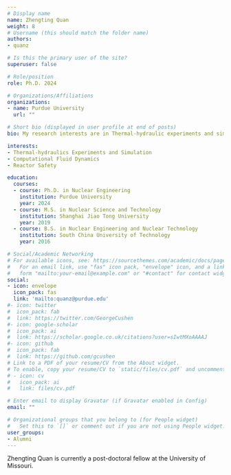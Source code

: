 ```yaml
---
# Display name
name: Zhengting Quan
weight: 8
# Username (this should match the folder name)
authors:
- quanz

# Is this the primary user of the site?
superuser: false

# Role/position
role: Ph.D. 2024

# Organizations/Affiliations
organizations:
- name: Purdue University
  url: ""

# Short bio (displayed in user profile at end of posts)
bio: My research interests are in Thermal-hydraulic experiments and simulation for reactor safety.

interests:
- Thermal-hydraulics Experiments and Simulation
- Computational Fluid Dynamics
- Reactor Safety

education:
  courses:
  - course: Ph.D. in Nuclear Engineering
    institution: Purdue University
    year: 2024
  - course: M.S. in Nuclear Science and Technology
    institution: Shanghai Jiao Tong University
    year: 2019
  - course: B.S. in Nuclear Engineering and Nuclear Technology
    institution: South China University of Technology
    year: 2016

# Social/Academic Networking
# For available icons, see: https://sourcethemes.com/academic/docs/page-builder/#icons
#   For an email link, use "fas" icon pack, "envelope" icon, and a link in the
#   form "mailto:your-email@example.com" or "#contact" for contact widget.
social:
- icon: envelope
  icon_pack: fas
  link: 'mailto:quanz@purdue.edu'
#- icon: twitter
#  icon_pack: fab
#  link: https://twitter.com/GeorgeCushen
#- icon: google-scholar
#  icon_pack: ai
#  link: https://scholar.google.co.uk/citations?user=sIwtMXoAAAAJ
#- icon: github
#  icon_pack: fab
#  link: https://github.com/gcushen
# Link to a PDF of your resume/CV from the About widget.
# To enable, copy your resume/CV to `static/files/cv.pdf` and uncomment the lines below.
# - icon: cv
#   icon_pack: ai
#   link: files/cv.pdf

# Enter email to display Gravatar (if Gravatar enabled in Config)
email: ""

# Organizational groups that you belong to (for People widget)
#   Set this to `[]` or comment out if you are not using People widget.
user_groups:
- Alumni
---
```


Zhengting Quan is currently a post-doctoral fellow at the University of Missouri. 

